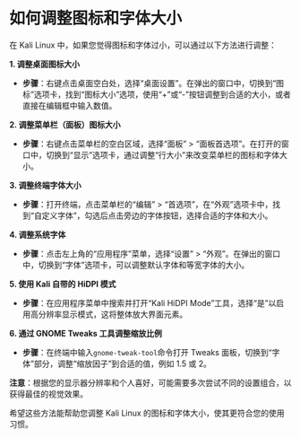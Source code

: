 # 如何调整图标和字体大小
在 Kali Linux 中，如果您觉得图标和字体过小，可以通过以下方法进行调整：

**1. 调整桌面图标大小**

- **步骤**：右键点击桌面空白处，选择“桌面设置”。在弹出的窗口中，切换到“图标”选项卡，找到“图标大小”选项，使用“+”或“-”按钮调整到合适的大小，或者直接在编辑框中输入数值。

**2. 调整菜单栏（面板）图标大小**

- **步骤**：右键点击菜单栏的空白区域，选择“面板” > “面板首选项”。在打开的窗口中，切换到“显示”选项卡，通过调整“行大小”来改变菜单栏的图标和字体大小。

**3. 调整终端字体大小**

- **步骤**：打开终端，点击菜单栏的“编辑” > “首选项”，在“外观”选项卡中，找到“自定义字体”，勾选后点击旁边的字体按钮，选择合适的字体和大小。

**4. 调整系统字体**

- **步骤**：点击左上角的“应用程序”菜单，选择“设置” > “外观”。在弹出的窗口中，切换到“字体”选项卡，可以调整默认字体和等宽字体的大小。

**5. 使用 Kali 自带的 HiDPI 模式**

- **步骤**：在应用程序菜单中搜索并打开“Kali HiDPI Mode”工具，选择“是”以启用高分辨率显示模式，这将整体放大界面元素。

**6. 通过 GNOME Tweaks 工具调整缩放比例**

- **步骤**：在终端中输入`gnome-tweak-tool`命令打开 Tweaks 面板，切换到“字体”部分，调整“缩放因子”到合适的值，例如 1.5 或 2。

**注意**：根据您的显示器分辨率和个人喜好，可能需要多次尝试不同的设置组合，以获得最佳的视觉效果。

希望这些方法能帮助您调整 Kali Linux 的图标和字体大小，使其更符合您的使用习惯。 